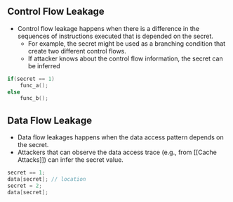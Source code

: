 ## Control Flow Leakage
- Control flow leakage happens when there is a difference in the sequences of instructions executed that is depended on the secret.
	-  For example, the secret might be used as a branching condition that create two different control flows.
	- If attacker knows about the control flow information, the secret can be inferred
``` C
if(secret == 1)
	func_a();
else
	func_b();
```

## Data Flow Leakage
* Data flow leakages happens when the data access pattern depends on the secret.
* Attackers that can observe the data access trace (e.g., from [[Cache Attacks]]) can infer the secret value.

``` C
secret == 1;
data[secret]; // location
secret = 2;
data[secret];
```

